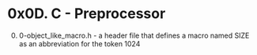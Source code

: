 # 0x0D. C - Preprocessor

0. 0-object_like_macro.h - a header file that defines a macro named SIZE as an abbreviation for the token 1024
